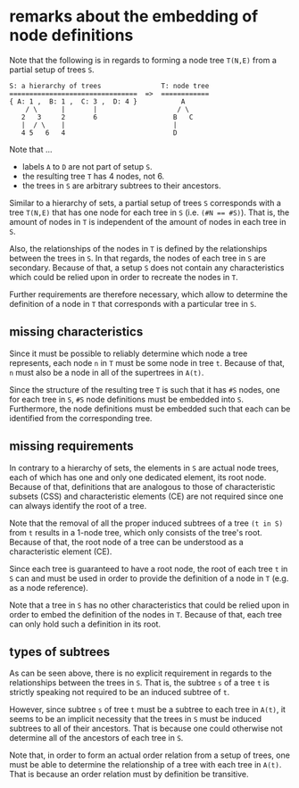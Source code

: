 
<!-- ======================================================================= -->
# remarks about the embedding of node definitions

Note that the following is in regards to forming a node tree `T(N,E)`
from a partial setup of trees `S`.

```
S: a hierarchy of trees               T: node tree
================================  =>  ============
{ A: 1 ,  B: 1 ,  C: 3 ,  D: 4 }           A
    / \      |       |                    / \
   2   3     2       6                   B   C
   |  / \    |                           |
   4 5   6   4                           D
```

Note that ...

* labels `A` to `D` are not part of setup `S`.
* the resulting tree `T` has 4 nodes, not 6.
* the trees in `S` are arbitrary subtrees to their ancestors.

Similar to a hierarchy of sets, a partial setup of trees `S` corresponds with
a tree `T(N,E)` that has one node for each tree in `S` (i.e. `(#N == #S)`).
That is, the amount of nodes in `T` is independent of the amount of nodes in
each tree in `S`.

Also, the relationships of the nodes in `T` is defined by the relationships
between the trees in `S`. In that regards, the nodes of each tree in `S` are
secondary. Because of that, a setup `S` does not contain any characteristics
which could be relied upon in order to recreate the nodes in `T`.

Further requirements are therefore necessary, which allow to determine the
definition of a node in `T` that corresponds with a particular tree in `S`.

<!-- ======================================================================= -->
## missing characteristics

Since it must be possible to reliably determine which node a tree represents,
each node `n` in `T` must be some node in tree `t`. Because of that, `n` must
also be a node in all of the supertrees in `A(t)`.

Since the structure of the resulting tree `T` is such that it has `#S` nodes,
one for each tree in `S`, `#S` node definitions must be embedded into `S`.
Furthermore, the node definitions must be embedded such that each can be
identified from the corresponding tree.

<!-- ======================================================================= -->
## missing requirements

In contrary to a hierarchy of sets, the elements in `S` are actual node trees,
each of which has one and only one dedicated element, its root node. Because
of that, definitions that are analogous to those of characteristic subsets
(CSS) and characteristic elements (CE) are not required since one can always
identify the root of a tree.

Note that the removal of all the proper induced subtrees of a tree `(t in S)`
from `t` results in a 1-node tree, which only consists of the tree's root.
Because of that, the root node of a tree can be understood as a characteristic
element (CE).

Since each tree is guaranteed to have a root node, the root of each tree `t`
in `S` can and must be used in order to provide the definition of a node in
`T` (e.g. as a node reference).

Note that a tree in `S` has no other characteristics that could be relied upon
in order to embed the definition of the nodes in `T`. Because of that, each
tree can only hold such a definition in its root.

<!-- ======================================================================= -->
## types of subtrees

As can be seen above, there is no explicit requirement in regards to the
relationships between the trees in `S`. That is, the subtree `s` of a tree
`t` is strictly speaking not required to be an induced subtree of `t`.

However, since subtree `s` of tree `t` must be a subtree to each tree in
`A(t)`, it seems to be an implicit necessity that the trees in `S` must
be induced subtrees to all of their ancestors. That is because one could
otherwise not determine all of the ancestors of each tree in `S`.

Note that, in order to form an actual order relation from a setup of trees,
one must be able to determine the relationship of a tree with each tree in
`A(t)`. That is because an order relation must by definition be transitive.
